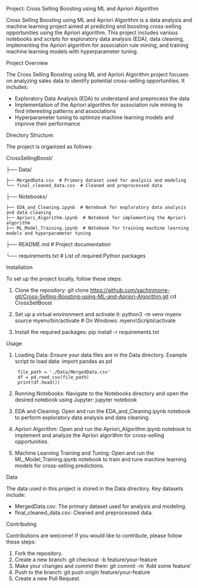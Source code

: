 Project: Cross Selling Boosting using ML and Apriori Algorithm

Cross Selling Boosting using ML and Apriori Algorithm is a data analysis and machine learning project aimed at predicting and boosting cross-selling opportunities using the Apriori algorithm. 
This project includes various notebooks and scripts for exploratory data analysis (EDA), data cleaning, implementing the Apriori algorithm for association rule mining, 
and training machine learning models with hyperparameter tuning.

Project Overview

The Cross Selling Boosting using ML and Apriori Algorithm project focuses on analyzing sales data to identify potential cross-selling opportunities. It includes:
- Exploratory Data Analysis (EDA) to understand and preprocess the data
- Implementation of the Apriori algorithm for association rule mining to find interesting patterns and associations
- Hyperparameter tuning to optimize machine learning models and improve their performance

Directory Structure:

The project is organized as follows:

CrossSellingBoost/

├── Data/

    ├── MergedData.csv  # Primary dataset used for analysis and modeling
    └── final_cleaned_data.csv  # Cleaned and preprocessed data

├── Notebooks/

    ├── EDA_and_Cleaning.ipynb  # Notebook for exploratory data analysis and data cleaning
    ├── Apriori_Algorithm.ipynb  # Notebook for implementing the Apriori algorithm
    ├── ML_Model_Training.ipynb  # Notebook for training machine learning models and hyperparameter tuning

├── README.md  # Project documentation

└── requirements.txt  # List of required Python packages



Installation

To set up the project locally, follow these steps:

1. Clone the repository:
    git clone https://github.com/sachinmorre-git/Cross-Selling-Boosting-using-ML-and-Apriori-Algorithm.git
    cd CrossSellBoost

2. Set up a virtual environment and activate it:
    python3 -m venv myenv
    source myenv/bin/activate  # On Windows: myenv\Scripts\activate

3. Install the required packages:
    pip install -r requirements.txt

Usage

1. Loading Data:
    Ensure your data files are in the Data directory.
    Example script to load data:
        import pandas as pd

        file_path = './Data/MergedData.csv'
        df = pd.read_csv(file_path)
        print(df.head())

2. Running Notebooks:
    Navigate to the Notebooks directory and open the desired notebook using Jupyter:
        jupyter notebook

3. EDA and Cleaning:
    Open and run the EDA_and_Cleaning.ipynb notebook to perform exploratory data analysis and data cleaning.

4. Apriori Algorithm:
    Open and run the Apriori_Algorithm.ipynb notebook to implement and analyze the Apriori algorithm for cross-selling opportunities.

5. Machine Learning Training and Tuning:
    Open and run the ML_Model_Training.ipynb notebook to train and tune machine learning models for cross-selling predictions.

Data

The data used in this project is stored in the Data directory. Key datasets include:
- MergedData.csv: The primary dataset used for analysis and modeling.
- final_cleaned_data.csv: Cleaned and preprocessed data.

Contributing

Contributions are welcome! If you would like to contribute, please follow these steps:
1. Fork the repository.
2. Create a new branch:
    git checkout -b feature/your-feature
3. Make your changes and commit them:
    git commit -m 'Add some feature'
4. Push to the branch:
    git push origin feature/your-feature
5. Create a new Pull Request.


